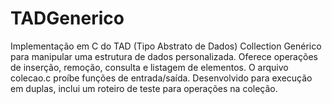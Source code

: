 # TADGenerico
Implementação em C do TAD (Tipo Abstrato de Dados) Collection Genérico para manipular uma estrutura de dados personalizada. Oferece operações de inserção, remoção, consulta e listagem de elementos. O arquivo colecao.c proíbe funções de entrada/saída. Desenvolvido para execução em duplas, inclui um roteiro de teste para operações na coleção.
